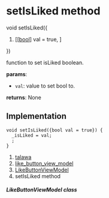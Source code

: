 
<div>

# setIsLiked method

</div>


void setIsLiked({

1.  [[[bool](https://api.flutter.dev/flutter/dart-core/bool-class.html)]
    val = true,
    ]

})



function to set isLiked boolean.

**params**:

-   `val`: value to set bool to.

**returns**: None



## Implementation

``` language-dart
void setIsLiked({bool val = true}) {
  _isLiked = val;
  ;
}
```







1.  [talawa](../../index.html)
2.  [like_button_view_model](../../view_model_widgets_view_models_like_button_view_model/)
3.  [LikeButtonViewModel](../../view_model_widgets_view_models_like_button_view_model/LikeButtonViewModel-class.html)
4.  setIsLiked method

##### LikeButtonViewModel class







